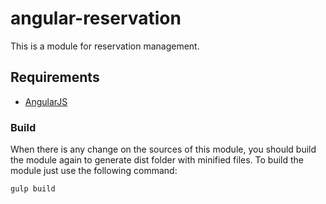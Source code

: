 angular-reservation
======================
This is a module for reservation management.

## Requirements

- [AngularJS](https://angularjs.org/)

### Build
When there is any change on the sources of this module, you should build the module again to generate dist folder with minified files.
To build the module just use the following command:

`gulp build`
